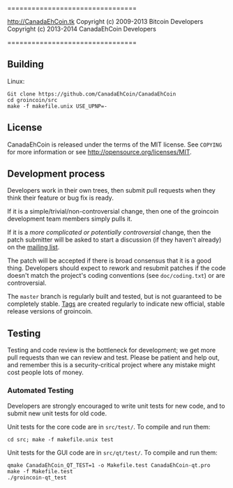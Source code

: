 ================================

http://CanadaEhCoin.tk
Copyright (c) 2009-2013 Bitcoin Developers
Copyright (c) 2013-2014 CanadaEhCoin Developers

================================



Building
--------
Linux:

	Git clone https://github.com/CanadaEhCoin/CanadaEhCoin
	cd groincoin/src
	make -f makefile.unix USE_UPNP=-



License
-------

CanadaEhCoin is released under the terms of the MIT license. See `COPYING` for more
information or see http://opensource.org/licenses/MIT.

Development process
-------------------

Developers work in their own trees, then submit pull requests when they think
their feature or bug fix is ready.

If it is a simple/trivial/non-controversial change, then one of the groincoin
development team members simply pulls it.

If it is a *more complicated or potentially controversial* change, then the patch
submitter will be asked to start a discussion (if they haven't already) on the
[mailing list](http://sourceforge.net/mailarchive/forum.php?forum_name=bitcoin-development).

The patch will be accepted if there is broad consensus that it is a good thing.
Developers should expect to rework and resubmit patches if the code doesn't
match the project's coding conventions (see `doc/coding.txt`) or are
controversial.

The `master` branch is regularly built and tested, but is not guaranteed to be
completely stable. [Tags](https://github.com/bitcoin/bitcoin/tags) are created
regularly to indicate new official, stable release versions of groincoin.

Testing
-------

Testing and code review is the bottleneck for development; we get more pull
requests than we can review and test. Please be patient and help out, and
remember this is a security-critical project where any mistake might cost people
lots of money.

### Automated Testing

Developers are strongly encouraged to write unit tests for new code, and to
submit new unit tests for old code.

Unit tests for the core code are in `src/test/`. To compile and run them:

    cd src; make -f makefile.unix test

Unit tests for the GUI code are in `src/qt/test/`. To compile and run them:

    qmake CanadaEhCoin_QT_TEST=1 -o Makefile.test CanadaEhCoin-qt.pro
    make -f Makefile.test
    ./groincoin-qt_test

